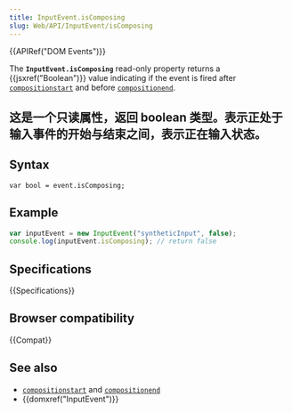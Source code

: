 ```yaml
---
title: InputEvent.isComposing
slug: Web/API/InputEvent/isComposing
---
```


{{APIRef("DOM Events")}}

The **`InputEvent.isComposing`** read-only property returns a {{jsxref("Boolean")}} value indicating if the event is fired after [`compositionstart`](/zh-CN/docs/Web/API/Element/compositionstart_event) and before [`compositionend`](/zh-CN/docs/Web/API/Element/compositionend_event).

## 这是一个只读属性，返回 boolean 类型。表示正处于输入事件的开始与结束之间，表示正在输入状态。

## Syntax

```plain
var bool = event.isComposing;
```

## Example

```js
var inputEvent = new InputEvent("syntheticInput", false);
console.log(inputEvent.isComposing); // return false
```

## Specifications

{{Specifications}}

## Browser compatibility

{{Compat}}

## See also

- [`compositionstart`](/zh-CN/docs/Web/API/Element/compositionstart_event) and [`compositionend`](/zh-CN/docs/Web/API/Element/compositionend_event)
- {{domxref("InputEvent")}}
